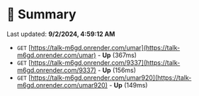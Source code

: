 # 📖 Summary
Last updated: **9/2/2024, 4:59:12 AM**

- `GET` [https://talk-m6gd.onrender.com/umar](https://talk-m6gd.onrender.com/umar) - **Up** (367ms)
- `GET` [https://talk-m6gd.onrender.com/9337](https://talk-m6gd.onrender.com/9337) - **Up** (156ms)
- `GET` [https://talk-m6gd.onrender.com/umar920](https://talk-m6gd.onrender.com/umar920) - **Up** (149ms)

